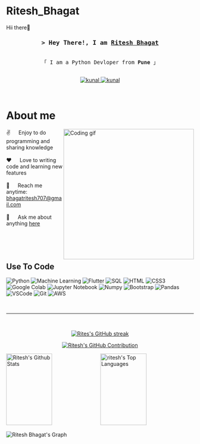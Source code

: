 # Ritesh_Bhagat
Hii there👋
<!-- Intro  -->
<h3 align="center">
        <samp>&gt; Hey There!, I am
                <b><a target="_blank" href="https://alsiam.com">Ritesh Bhagat</a></b>
        </samp>
</h3>


<p align="center"> 
  <samp>
    <br>
    「 I am a Python Devloper from <b>Pune</b> 」
    <br>
    <br>
  </samp>
</p>

<p align="center">
 <a href="https://https://www.linkedin.com/in/ritesh-bhagat-0a14bb210/" target="_blank">
  <img src="https://img.shields.io/badge/LinkedIn-0077B5?style=for-the-badge&logo=linkedin&logoColor=white" alt="kunal"/>
 </a>
  <a href="https://github.com/Ritesh-bhagat805" target="_blank">
  <img src="https://img.shields.io/badge/github-fff?style=for-the-badge&logo=github&logoColor=black" alt="kunal"/>
 </a>
</p>
<br />

<!-- About Section -->
 # About me
 
<p>
 <img align="right" width="350" src="/assets/programmer.gif" alt="Coding gif" />
  
 ✌️ &emsp; Enjoy to do programming and sharing knowledge <br/><br/>
 ❤️ &emsp; Love to writing code and learning new features<br/><br/>
 📧 &emsp; Reach me anytime: bhagatritesh707@gmail.com<br/><br/>
 💬 &emsp; Ask me about anything [here](https://github.com/Ritesh-bhagat805)

</p>

<br/>
<br/>
<br/>

## Use To Code

![Python](https://img.shields.io/badge/Python-007acc?style=for-the-badge&labelColor=black&logo=python&logoColor=007acc)
![Machine Learning](https://img.shields.io/badge/-Machine_Learning-61DBFB?style=for-the-badge&labelColor=black&logo=machinelearning&logoColor=61DBFB)
![Flutter](https://img.shields.io/badge/Flutter-20232A?style=for-the-badge&logo=flutter&logoColor=61DAFB)
![SQL](https://img.shields.io/badge/SQL-4EA94B?style=for-the-badge&logo=SQL&logoColor=white)
![HTML](https://img.shields.io/badge/HTML5-E34F26?style=for-the-badge&logo=html5&logoColor=white)
![CSS3](https://img.shields.io/badge/CSS3-1572B6?style=for-the-badge&logo=css3&logoColor=white)
![Google Colab](https://img.shields.io/badge/Google_Colab-CC6699?style=for-the-badge&logo=colab&logoColor=white)
![Jupyter Notebook](https://img.shields.io/badge/Jupyter_Notebook-0170FE?style=for-the-badge&logo=jupyternotebook&logoColor=white)
![Numpy](https://img.shields.io/badge/Numpy-092749?style=for-the-badge&logo=numpy&logoColor=06B6D4&labelColor=000000)
![Bootstrap](https://img.shields.io/badge/Bootstrap-563D7C?style=for-the-badge&logo=bootstrap&logoColor=white)
![Pandas](https://img.shields.io/badge/Pandas-2E7EEA?style=for-the-badge&logo=pandas&logoColor=white)
![VSCode](https://img.shields.io/badge/Visual_Studio-0078d7?style=for-the-badge&logo=visual%20studio&logoColor=white)
![Git](https://img.shields.io/badge/Git-F05032?style=for-the-badge&logo=git&logoColor=white)
![AWS](https://img.shields.io/badge/AWS-092749?style=for-the-badge&logo=amazonwebservices&logoColor=06B6D4&labelColor=000000)


<br/>
<hr/>
<br/>

<p align="center">
  <a href="https://github.com/Ritesh-bhagat805">
    <img src="https://github-readme-streak-stats.herokuapp.com/?user=Ritesh-bhagat805&theme=radical&border=7F3FBF&background=0D1117" alt="Rites's GitHub streak"/>
  </a>
</p>

<p align="center">
  <a href="https://github.com/Ritesh-bhagat805">
    <img src="https://github-profile-summary-cards.vercel.app/api/cards/profile-details?username=Ritesh-bhagat805&theme=radical" alt="Ritesh's GitHub Contribution"/>
  </a>
</p>

<a> 
    <a href="https://github.com/Ritesh-bhagat805"><img alt="Ritesh's Github Stats" src="https://denvercoder1-github-readme-stats.vercel.app/api?username=Ritesh-bhagat805&show_icons=true&count_private=true&theme=react&border_color=7F3FBF&bg_color=0D1117&title_color=F85D7F&icon_color=F8D866" height="192px" width="49.5%"/></a>
  <a href="https://github.com/Ritesh-bhagat805"><img alt="ritesh's Top Languages" src="https://denvercoder1-github-readme-stats.vercel.app/api/top-langs/?username=Ritesh-bhagat805&langs_count=8&layout=compact&theme=react&border_color=7F3FBF&bg_color=0D1117&title_color=F85D7F&icon_color=F8D866" height="192px" width="49.5%"/></a>
  <br/>
</a>


![Ritesh Bhagat's Graph](https://github-readme-activity-graph.vercel.app/graph?username=Ritesh-bhagat805&custom_title=Ritesh%20Bhagat's%20GitHub%20Activity%20Graph&bg_color=0D1117&color=7F3FBF&line=7F3FBF&point=7F3FBF&area_color=FFFFFF&title_color=FFFFFF&area=true)
